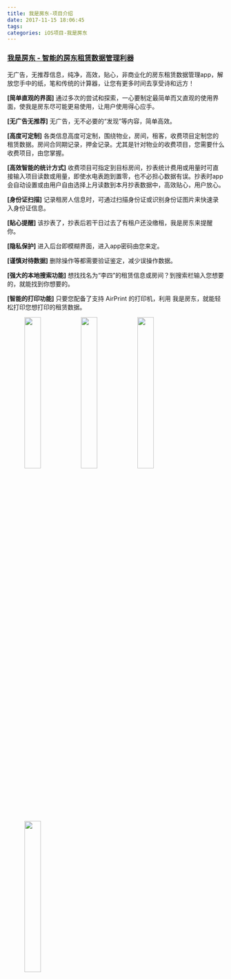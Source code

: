```yaml
---
title: 我是房东-项目介绍
date: 2017-11-15 18:06:45
tags:
categories: iOS项目-我是房东
---
```

### [我是房东 - 智能的房东租赁数据管理利器](https://itunes.apple.com/cn/app/%E6%88%91%E6%98%AF%E6%88%BF%E4%B8%9C-%E6%99%BA%E8%83%BD%E7%9A%84%E6%88%BF%E4%B8%9C%E7%A7%9F%E8%B5%81%E6%95%B0%E6%8D%AE%E7%AE%A1%E7%90%86%E5%88%A9%E5%99%A8/id1234188377?mt=8)
无广告，无推荐信息，纯净，高效，贴心，非商业化的房东租赁数据管理app，解放您手中的纸，笔和传统的计算器，让您有更多时间去享受诗和远方！
<!-- more -->
__[简单直观的界面]__ 通过多次的尝试和探索，一心要制定最简单而又直观的使用界面，使我是房东尽可能更易使用，让用户使用得心应手。

__[无广告无推荐]__ 无广告，无不必要的“发现”等内容，简单高效。

__[高度可定制]__ 各类信息高度可定制，围绕物业，房间，租客，收费项目定制您的租赁数据。房间合同期记录，押金记录。尤其是针对物业的收费项目，您需要什么收费项目，由您掌握。

__[高效智能的统计方式]__ 收费项目可指定到目标房间，抄表统计费用或用量时可直接输入项目读数或用量，即使水电表跑到置零，也不必担心数据有误。抄表时app会自动设置或由用户自由选择上月读数到本月抄表数据中，高效贴心，用户放心。

__[身份证扫描]__ 记录租房人信息时，可通过扫描身份证或识别身份证图片来快速录入身份证信息。

__[贴心提醒]__ 该抄表了，抄表后若干日过去了有租户还没缴租，我是房东来提醒你。

__[隐私保护]__ 进入后台即模糊界面，进入app密码由您来定。

__[谨慎对待数据]__ 删除操作等都需要验证鉴定，减少误操作数据。

__[强大的本地搜索功能]__ 想找找名为“李四”的租赁信息或房间？到搜索栏输入您想要的，就能找到你想要的。

__[智能的打印功能]__ 只要您配备了支持 AirPrint 的打印机，利用 我是房东，就能轻松打印您想打印的租赁数据。

<figure class="half">
<img src = "https://is4-ssl.mzstatic.com/image/thumb/Purple118/v4/7e/30/f7/7e30f72e-a2e4-0492-6efc-85927fc15e61/pr_source.png/690x0w.png" width=30% height=30%>
<img src = "https://is5-ssl.mzstatic.com/image/thumb/Purple128/v4/d1/08/f8/d108f826-34e6-955c-e8de-bd5d047b50c9/pr_source.png/690x0w.png" width=30% height=30%>
<img src = "https://is4-ssl.mzstatic.com/image/thumb/Purple118/v4/37/5d/db/375ddb13-a409-620e-6f43-35606e8e481d/pr_source.png/690x0w.png" width=30% height=30%>
<img src = "https://is2-ssl.mzstatic.com/image/thumb/Purple128/v4/71/fe/cf/71fecf45-bbdf-e369-5165-c40c0931913d/pr_source.png/690x0w.png" width=30% height=30%>
</figure>
